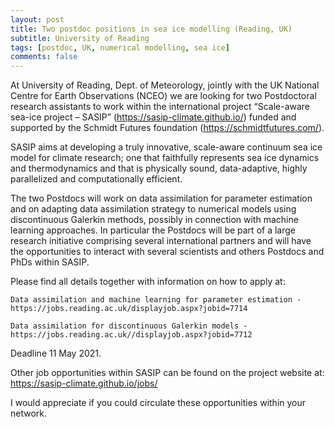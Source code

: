 ```yaml
---
layout: post
title: Two postdoc positions in sea ice modelling (Reading, UK)
subtitle: University of Reading
tags: [postdoc, UK, numerical modelling, sea ice]
comments: false
---
```


At University of Reading, Dept. of Meteorology, jointly with the UK National Centre for Earth Observations (NCEO) we are looking for two Postdoctoral research assistants to work within the international project “Scale-aware sea-ice project – SASIP” (https://sasip-climate.github.io/) funded and supported by the Schmidt Futures foundation (https://schmidtfutures.com/).

SASIP aims at developing a truly innovative, scale-aware continuum sea ice model for climate research; one that faithfully represents sea ice dynamics and thermodynamics and that is physically sound, data-adaptive, highly parallelized and computationally efficient.

The two Postdocs will work on data assimilation for parameter estimation and on adapting data assimilation strategy to numerical models using discontinuous Galerkin methods, possibly in connection with machine learning approaches. In particular the Postdocs will be part of a large research initiative comprising several international partners and will have the opportunities to interact with several scientists and others Postdocs and PhDs within SASIP.

Please find all details together with information on how to apply at:

    Data assimilation and machine learning for parameter estimation - https://jobs.reading.ac.uk/displayjob.aspx?jobid=7714
    
    Data assimilation for discontinuous Galerkin models - https://jobs.reading.ac.uk//displayjob.aspx?jobid=7712

Deadline 11 May 2021.

Other job opportunities within SASIP can be found on the project website at:
https://sasip-climate.github.io/jobs/

I would appreciate if you could circulate these opportunities within your network.
